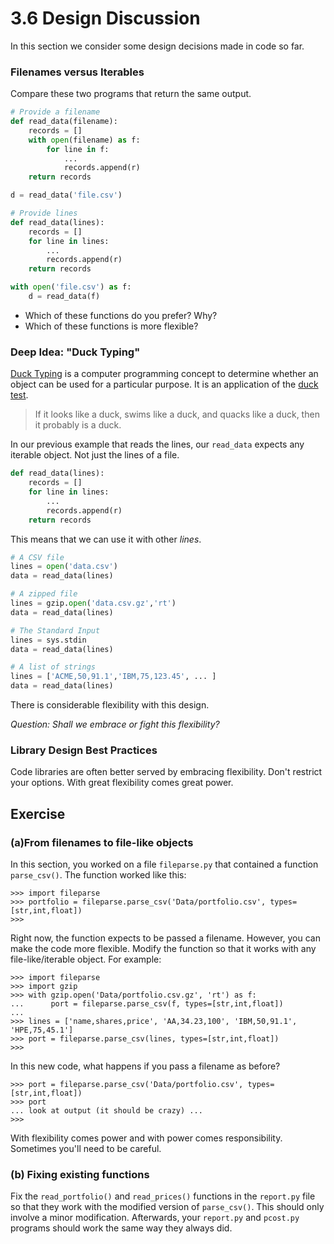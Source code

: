 # 3.6 Design Discussion

In this section we consider some design decisions made in code so far.

### Filenames versus Iterables

Compare these two programs that return the same output.

```python
# Provide a filename
def read_data(filename):
    records = []
    with open(filename) as f:
        for line in f:
            ...
            records.append(r)
    return records

d = read_data('file.csv')
```

```python
# Provide lines
def read_data(lines):
    records = []
    for line in lines:
        ...
        records.append(r)
    return records

with open('file.csv') as f:
    d = read_data(f)
```

* Which of these functions do you prefer? Why?
* Which of these functions is more flexible?


### Deep Idea: "Duck Typing"

[Duck Typing](https://en.wikipedia.org/wiki/Duck_typing) is a computer programming concept to determine whether an object can be used for a particular purpose.  It is an application of the [duck test](https://en.wikipedia.org/wiki/Duck_test).

> If it looks like a duck, swims like a duck, and quacks like a duck, then it probably is a duck.

In our previous example that reads the lines, our `read_data` expects
any iterable object. Not just the lines of a file.

```python
def read_data(lines):
    records = []
    for line in lines:
        ...
        records.append(r)
    return records
```

This means that we can use it with other *lines*.

```python
# A CSV file
lines = open('data.csv')
data = read_data(lines)

# A zipped file
lines = gzip.open('data.csv.gz','rt')
data = read_data(lines)

# The Standard Input
lines = sys.stdin
data = read_data(lines)

# A list of strings
lines = ['ACME,50,91.1','IBM,75,123.45', ... ]
data = read_data(lines)
```

There is considerable flexibility with this design.

*Question: Shall we embrace or fight this flexibility?*

### Library Design Best Practices

Code libraries are often better served by embracing flexibility.
Don't restrict your options.  With great flexibility comes great power.

## Exercise

### (a)From filenames to file-like objects

In this section, you worked on a file `fileparse.py` that contained a 
function `parse_csv()`.  The function worked like this:

```pycon
>>> import fileparse
>>> portfolio = fileparse.parse_csv('Data/portfolio.csv', types=[str,int,float])
>>>
```

Right now, the function expects to be passed a filename.  However, you 
can make the code more flexible.  Modify the function so that it works
with any file-like/iterable object.  For example:

```
>>> import fileparse
>>> import gzip
>>> with gzip.open('Data/portfolio.csv.gz', 'rt') as f:
...      port = fileparse.parse_csv(f, types=[str,int,float])
...
>>> lines = ['name,shares,price', 'AA,34.23,100', 'IBM,50,91.1', 'HPE,75,45.1']
>>> port = fileparse.parse_csv(lines, types=[str,int,float])
>>>
```

In this new code, what happens if you pass a filename as before?

```
>>> port = fileparse.parse_csv('Data/portfolio.csv', types=[str,int,float])
>>> port
... look at output (it should be crazy) ...
>>>
```

With flexibility comes power and with power comes responsibility.  Sometimes you'll
need to be careful.

### (b) Fixing existing functions

Fix the `read_portfolio()` and `read_prices()` functions in the
`report.py` file so that they work with the modified version of
`parse_csv()`.  This should only involve a minor modification.
Afterwards, your `report.py` and `pcost.py` programs should work
the same way they always did.
